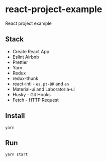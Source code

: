 # react-project-example

React project example



## Stack

* Create React App
* Eslint Airbnb
* Prettier
* Yarn
* Redux
* redux-thunk
* react-intl - `es`, `pt-BR` and `en`
* Material-ui and Laboratoria-ui
* Husky - Git Hooks
* Fetch - HTTP Request

## Install

```shell
yarn
```

## Run

```shell
yarn start
```
